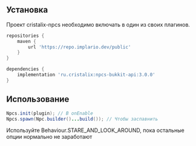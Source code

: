 
## Установка

Проект cristalix-npcs необходимо включать в один из своих плагинов.

```groovy
repositories {
    maven {
        url 'https://repo.implario.dev/public'
    }
}

dependencies {
    implementation 'ru.cristalix:npcs-bukkit-api:3.0.0'
}
```


## Использование

```java
Npcs.init(plugin); // В onEnable
Npcs.spawn(Npc.builder()...build()); // Чтобы заспавнить
```

Используйте Behaviour.STARE_AND_LOOK_AROUND, пока остальные опции нормально не заработают